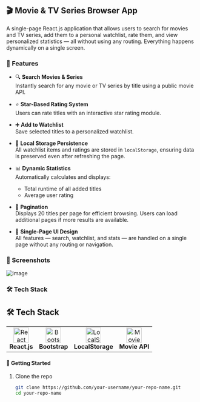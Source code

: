 ## 🎬 Movie & TV Series Browser App

A single-page React.js application that allows users to search for movies and TV series, add them to a personal watchlist, rate them, and view personalized statistics — all without using any routing. Everything happens dynamically on a single screen.

### 🔧 Features

- 🔍 **Search Movies & Series**  
  Instantly search for any movie or TV series by title using a public movie API.

- ⭐ **Star-Based Rating System**  
  Users can rate titles with an interactive star rating module.

- ➕ **Add to Watchlist**  
  Save selected titles to a personalized watchlist.

- 💾 **Local Storage Persistence**  
  All watchlist items and ratings are stored in `localStorage`, ensuring data is preserved even after refreshing the page.

- 📊 **Dynamic Statistics**  
  Automatically calculates and displays:
  - Total runtime of all added titles
  - Average user rating

- 📄 **Pagination**  
  Displays 20 titles per page for efficient browsing. Users can load additional pages if more results are available.

- 🎨 **Single-Page UI Design**  
  All features — search, watchlist, and stats — are handled on a single page without any routing or navigation.

### 📸 Screenshots

![image](https://github.com/user-attachments/assets/2b1293a9-0bf6-4165-966a-7a19a37d606c)

### 🛠️ Tech Stack

## 🛠️ Tech Stack

<table>
  <tr>
    <td align="center">
      <img src="https://upload.wikimedia.org/wikipedia/commons/a/a7/React-icon.svg" alt="React" width="40"/><br/>
      <b>React.js</b>
    </td>
    <td align="center">
      <img src="https://getbootstrap.com/docs/5.3/assets/brand/bootstrap-logo-shadow.png" alt="Bootstrap" width="40"/><br/>
      <b>Bootstrap</b>
    </td>
    <td align="center">
      <img src="https://cdn-icons-png.flaticon.com/512/8143/8143255.png" alt="LocalStorage" width="40"/><br/>
      <b>LocalStorage</b>
    </td>
    <td align="center">
      <img src="https://cdn-icons-png.flaticon.com/512/2721/2721265.png" alt="Movie API" width="40"/><br/>
      <b>Movie API</b>
    </td>
  </tr>
</table>


#### 🚀 Getting Started

1. Clone the repo  
   ```bash
   git clone https://github.com/your-username/your-repo-name.git
   cd your-repo-name
